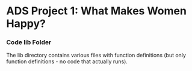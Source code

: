 # ADS Project 1: What Makes Women Happy?
### Code lib Folder

The lib directory contains various files with function definitions (but only function definitions - no code that actually runs).

